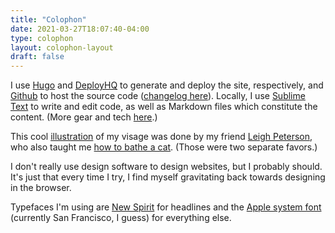 ```yaml
---
title: "Colophon"
date: 2021-03-27T18:07:40-04:00
type: colophon
layout: colophon-layout
draft: false
---
```


I use [Hugo](https://gohugo.io/) and [DeployHQ](http://deployhq.com/) to generate and deploy the site, respectively, and [Github](https://github.com/) to host the source code ([changelog here](https://github.com/rjkwon/personal/blob/main/CHANGELOG.md)). Locally, I use [Sublime Text](https://www.sublimetext.com/) to write and edit code, as well as Markdown files which constitute the content. (More gear and tech [here](https://usesthis.com/interviews/rachel.j.kwon/).)

This cool [illustration](../about/kwon.png) of my visage was done by my friend [Leigh Peterson](https://justafrog.net/), who also taught me [how to bathe a cat](cat-bath.png). (Those were two separate favors.)

I don't really use design software to design websites, but I probably should. It's just that every time I try, I find myself gravitating back towards designing in the browser. 

Typefaces I'm using are [New Spirit](https://fonts.adobe.com/fonts/new-spirit) for headlines and the [Apple system font](https://developer.apple.com/design/human-interface-guidelines/macos/visual-design/typography/) (currently San Francisco, I guess) for everything else.


